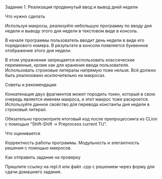 Задание 1. Реализация продвинутый ввод и вывод дней недели


Что нужно сделать

Используя макросы, реализуйте небольшую программу по вводу дня недели и выводу этого дня недели в текстовом виде в консоль.

В начале программы пользователь вводит день недели в виде его порядкового номера. В результате в консоли появляется буквенное отображение этого дня недели.

В этом упражнении запрещается использовать классические переменные, кроме как для хранения ввода пользователя. Использовать строковые литералы напрямую тоже нельзя. Всё должно быть реализовано исключительно на макросах.



Советы и рекомендации

Конкатенация двух фрагментов может породить токен, который в свою очередь является именем макроса, и этот макрос тоже раскроется. Используйте данное свойство для перевода константы дня недели в строковый литерал.

Обязательно просмотрите итоговый код после препроцессинга из CLion с помощью “Shift-Shift -> Preprocess current TU”.



Что оценивается

Корректность работы программы. Модульность и элегантность решения с помощью макросов.



Как отправить задание на проверку

Пришлите ссылку на repl.it или файл .срр с решением через форму для сдачи домашнего задания.

